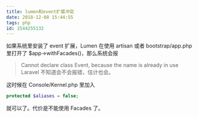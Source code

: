 ```yaml
---
title: lumen和event扩展冲突
date: 2018-12-08 15:44:55
tags: php
id: 1544255132
---
```

如果系统里安装了 event 扩展，Lumen 在使用 artisan 或者 bootstrap/app.php 里打开了 $app->withFacades()，那么系统会报
> Cannot declare class Event, because the name is already in use
Laravel 不知道会不会报错，估计也会。

这时候在 Console/Kernel.php 里加入
```php
protected $aliases = false;
```
就可以了。代价是不能使用 Facades 了。